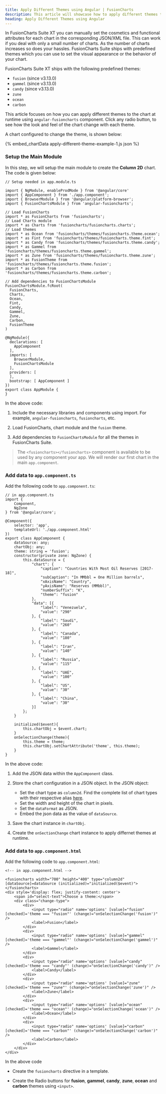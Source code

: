 ```yaml
---
title: Apply Different Themes using Angular | FusionCharts
description: This article will showcase how to apply different themes to the chart at runtime.
heading: Apply Different Themes using Angular
---
```


In FusionCharts Suite XT you can manually set the cosmetics and functional attributes for each chart in the corresponding JSON/XML file. This can work if you deal with only a small number of charts. As the number of charts increases so does your hassles. FusionCharts Suite ships with predefined themes which you can use to set the visual appearance or the behavior of your chart.

FusionCharts Suite XT ships with the following predefined themes:

* `fusion` (since v3.13.0)
* `gammel` (since v3.13.0)
* `candy` (since v3.13.0)
* `zune`
* `ocean`
* `carbon`

This article focuses on how you can apply different themes to the chart at runtime using `angular-fusioncharts` component. Click any radio button, to see how the look and feel of the chart change with each theme.

A chart configured to change the theme, is shown below:

{% embed_chartData apply-different-theme-example-1.js json %}

### Setup the Main Module

In this step, we will setup the main module to create the **Column 2D** chart. The code is given below:

```
// Setup needed in app.module.ts

import { NgModule, enableProdMode } from '@angular/core'
import { AppComponent } from './app.component';
import { BrowserModule } from '@angular/platform-browser';
import { FusionChartsModule } from 'angular-fusioncharts';

// Load FusionCharts
import * as FusionCharts from 'fusioncharts';
// Load Charts module
import * as Charts from 'fusioncharts/fusioncharts.charts';
// Load themes
import * as Ocean from 'fusioncharts/themes/fusioncharts.theme.ocean';
import * as Fint from 'fusioncharts/themes/fusioncharts.theme.fint';
import * as Candy from 'fusioncharts/themes/fusioncharts.theme.candy';
import * as Gammel from 'fusioncharts/themes/fusioncharts.theme.gammel';
import * as Zune from 'fusioncharts/themes/fusioncharts.theme.zune';
import * as FusionTheme from 'fusioncharts/themes/fusioncharts.theme.fusion';
import * as Carbon from 'fusioncharts/themes/fusioncharts.theme.carbon';

// Add dependencies to FusionChartsModule
FusionChartsModule.fcRoot(
  FusionCharts,
  Charts,
  Ocean,
  Fint,
  Candy,
  Gammel,
  Zune,
  Carbon,
  FusionTheme
)

@NgModule({
  declarations: [
    AppComponent
  ],
  imports: [
    BrowserModule,
    FusionChartsModule
  ],
  providers: [
  ],
  bootstrap: [ AppComponent ]
})
export class AppModule {
}
```

In the above code:

1. Include the necessary libraries and components using import. For example, `angular-fusioncharts`, `fusioncharts`, etc.

2. Load FusionCharts, chart module and the `fusion` theme.

3. Add dependencies to `FusionChartsModule` for all the themes in FusionCharts Suite.

> The `<fusioncharts></fusioncharts>` component is available to be used by any component your app. We will render our first chart in the main `app.component`.

### Add data to `app.component.ts`

Add the following code to `app.component.ts`:

```
// in app.component.ts
import {
    Component,
    NgZone
} from '@angular/core';

@Component({
    selector: 'app',
    templateUrl: './app.component.html'
})
export class AppComponent {
    dataSource: any;
    chartObj: any;
    theme: string = 'fusion';
    constructor(private zone: NgZone) {
        this.dataSource = {
            "chart": {
                "caption": "Countries With Most Oil Reserves [2017-18]",
                "subCaption": "In MMbbl = One Million barrels",
                "xAxisName": "Country",
                "yAxisName": "Reserves (MMbbl)",
                "numberSuffix": "K",
                "theme": "fusion"
            },
            "data": [{
                "label": "Venezuela",
                "value": "290"
            }, {
                "label": "Saudi",
                "value": "260"
            }, {
                "label": "Canada",
                "value": "180"
            }, {
                "label": "Iran",
                "value": "140"
            }, {
                "label": "Russia",
                "value": "115"
            }, {
                "label": "UAE",
                "value": "100"
            }, {
                "label": "US",
                "value": "30"
            }, {
                "label": "China",
                "value": "30"
            }]
        };
    }

    initialized($event){
        this.chartObj = $event.chart;
    }
    onSelectionChange(theme){
        this.theme = theme;
        this.chartObj.setChartAttribute('theme', this.theme);
    }
}
```

In the above code:

1. Add the JSON data within the `AppComponent` class.

2. Store the chart configuration in a JSON object. In the JSON object:
    * Set the chart type as `column2d`. Find the complete list of chart types with their respective alias [here](https://www.fusioncharts.com/dev/chart-guide/list-of-charts).
    * Set the width and height of the chart in pixels. 
    * Set the `dataFormat` as JSON.
    * Embed the json data as the value of `dataSource`.

3. Save the chart instance in `chartObj`.

4. Create the `onSectionChange` chart instance to apply differnet themes at runtime.

### Add data to `app.component.html`

Add the following code to `app.component.html`:

```
<!-- in app.component.html -->

<fusioncharts width="700" height="400" type="column2d" [dataSource]=dataSource (initialized)="initialized($event)">
</fusioncharts>
<div style='display: flex; justify-content: center'>
    <span id="select-text">Choose a theme:</span>
    <div class="change-type">
        <div>
            <input type="radio" name='options' [value]="fusion" [checked]='theme === "fusion"' (change)="onSelectionChange('fusion')" />
            <label>Fusion</label>
        </div>
        <div>
            <input type="radio" name='options' [value]="gammel" [checked]='theme === "gammel"' (change)="onSelectionChange('gammel')" />
            <label>Gammel</label>
        </div>
        <div>
            <input type="radio" name='options' [value]="candy" [checked]='theme === "candy"' (change)="onSelectionChange('candy')" />
            <label>Candy</label>
        </div>
        <div>
            <input type="radio" name='options' [value]="zune" [checked]='theme === "zune"' (change)="onSelectionChange('zune')" />
            <label>Zune</label>
        </div>
        <div>
            <input type="radio" name='options' [value]="ocean" [checked]='theme === "ocean"' (change)="onSelectionChange('ocean')" />
            <label>Ocean</label>
        </div>
        <div>
            <input type="radio" name='options' [value]="carbon" [checked]='theme === "carbon"' (change)="onSelectionChange('carbon')" />
            <label>Carbon</label>
        </div>
    </div>
</div>
```

In the above code 

* Create the `fusioncharts` directive in a template.

* Create the Radio buttons for **fusion**, **gammel**, **candy**, **zune**, **ocean** and **carbon** themes using `<input>`.